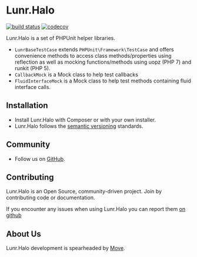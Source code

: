 # Lunr.Halo
[![build status](https://github.com/lunr-php/lunr.halo/actions/workflows/php-tests.yml/badge.svg)]([https://travis-ci.org/lunr-php/lunr.halo](https://github.com/lunr-php/lunr.halo/actions/workflows/php-tests.yml)) [![codecov](https://codecov.io/gh/lunr-php/lunr.halo/branch/master/graph/badge.svg)](https://codecov.io/gh/lunr-php/lunr.halo)

Lunr.Halo is a set of PHPUnit helper libraries.

- `LunrBaseTestCase` extends `PHPUnit\Framework\TestCase` and offers convenience methods
   to access class methods/properties using reflection as well as mocking functions/methods
   using uopz (PHP 7) and runkit (PHP 5).
- `CallbackMock` is a Mock class to help test callbacks
- `FluidInterfaceMock` is a Mock class to help test methods containing fluid interface calls.

Installation
------------

* Install Lunr.Halo with Composer or with your own installer.
* Lunr.Halo follows the [semantic versioning][2] standards.

Community
---------

* Follow us on [GitHub][3].

Contributing
------------

Lunr.Halo is an Open Source, community-driven project. Join by contributing code or documentation.

If you encounter any issues when using Lunr.Halo you can report them [on github][4]

About Us
--------

Lunr.Halo development is spearheaded by [Move][1].

  [1]: https://moveagency.com
  [2]: https://semver.org
  [3]: https://github.com/lunr-php/lunr.halo
  [4]: https://github.com/lunr-php/lunr.halo/issues
